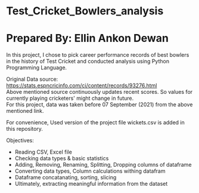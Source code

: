 # Test_Cricket_Bowlers_analysis
# Prepared By: Ellin Ankon Dewan
In this project, I chose to pick career performance records of best bowlers in the history of Test Cricket and conducted analysis using Python Programming Language.

Original Data source:  https://stats.espncricinfo.com/ci/content/records/93276.html
<br>Above mentioned source continuously updates recent scores. So values for currently playing cricketers' might change in future.
<br>For this project, data was taken before 07 September (2021) from the above mentioned link.

For convenience, Used version of the project file wickets.csv is added in this repository.

Objectives:
- Reading CSV, Excel file
- Checking data types & basic statistics
- Adding, Removing, Renaming, Splitting, Dropping columns of dataframe
- Converting data types, Column calculations withing datafram
- Dataframe concatanating, sorting, slicing
- Ultimately, extracting meaningful information from the dataset
